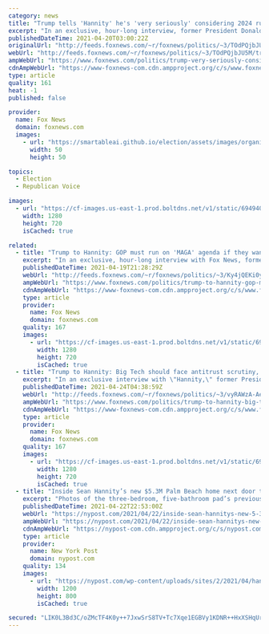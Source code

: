 ```yaml
---
category: news
title: "Trump tells 'Hannity' he's 'very seriously' considering 2024 run, misses 'helping people' the most"
excerpt: "In an exclusive, hour-long interview, former President Donald Trump told \"Hannity\" Monday that he will \"very seriously\" consider running again in 2024 if the Republican Party can \"get the right people\" on Capitol Hill."
publishedDateTime: 2021-04-20T03:00:22Z
originalUrl: "http://feeds.foxnews.com/~r/foxnews/politics/~3/TOdPQjbJU5M/trump-very-seriously-considering-2024-presidential-run"
webUrl: "http://feeds.foxnews.com/~r/foxnews/politics/~3/TOdPQjbJU5M/trump-very-seriously-considering-2024-presidential-run"
ampWebUrl: "https://www.foxnews.com/politics/trump-very-seriously-considering-2024-presidential-run.amp"
cdnAmpWebUrl: "https://www-foxnews-com.cdn.ampproject.org/c/s/www.foxnews.com/politics/trump-very-seriously-considering-2024-presidential-run.amp"
type: article
quality: 161
heat: -1
published: false

provider:
  name: Fox News
  domain: foxnews.com
  images:
    - url: "https://smartableai.github.io/election/assets/images/organizations/foxnews.com-50x50.jpg"
      width: 50
      height: 50

topics:
  - Election
  - Republican Voice

images:
  - url: "https://cf-images.us-east-1.prod.boltdns.net/v1/static/694940094001/f5a7a30f-970d-4863-a9db-6656f89b1f15/83fd05b4-31f3-4769-a5fe-952f2229a468/1280x720/match/image.jpg"
    width: 1280
    height: 720
    isCached: true

related:
  - title: "Trump to Hannity: GOP must run on 'MAGA' agenda if they want to retake Congress in 2022"
    excerpt: "In an exclusive, hour-long interview with Fox News, former President Donald J. Trump will tell host Sean Hannity that the future of the Republican Party hinges on whether it can coalesce behind the \"Make America Great\" platform that brought new voters into the 'big tent' in both 2016 and 2020."
    publishedDateTime: 2021-04-19T21:28:29Z
    webUrl: "http://feeds.foxnews.com/~r/foxnews/politics/~3/Ky4jQEKi0yA/trump-to-hannity-gop-must-run-on-maga-agenda-if-they-want-to-retake-congress-in-2022"
    ampWebUrl: "https://www.foxnews.com/politics/trump-to-hannity-gop-must-run-on-maga-agenda-if-they-want-to-retake-congress-in-2022.amp"
    cdnAmpWebUrl: "https://www-foxnews-com.cdn.ampproject.org/c/s/www.foxnews.com/politics/trump-to-hannity-gop-must-run-on-maga-agenda-if-they-want-to-retake-congress-in-2022.amp"
    type: article
    provider:
      name: Fox News
      domain: foxnews.com
    quality: 167
    images:
      - url: "https://cf-images.us-east-1.prod.boltdns.net/v1/static/694940094001/8619b06d-38ca-4ec4-92ac-536fe858ead7/a00b6967-d2cf-4458-bab9-114c11417d46/1280x720/match/image.jpg"
        width: 1280
        height: 720
        isCached: true
  - title: "Trump to Hannity: Big Tech should face antitrust scrutiny, slams CNN over leaked video"
    excerpt: "In an exclusive interview with \"Hannity,\" former President Donald J. Trump said that social media and Big Tech firms like Facebook, Twitter, Amazon and Google should face the scrutiny of antitrust investigatory bodies, given their monopolistic actions toward American political discourse."
    publishedDateTime: 2021-04-24T04:38:59Z
    webUrl: "http://feeds.foxnews.com/~r/foxnews/politics/~3/vyRAWzA-Aes/trump-to-hannity-big-tech-should-face-antitrust-scrutiny-slams-cnn-over-leaked-video"
    ampWebUrl: "https://www.foxnews.com/politics/trump-to-hannity-big-tech-should-face-antitrust-scrutiny-slams-cnn-over-leaked-video.amp"
    cdnAmpWebUrl: "https://www-foxnews-com.cdn.ampproject.org/c/s/www.foxnews.com/politics/trump-to-hannity-big-tech-should-face-antitrust-scrutiny-slams-cnn-over-leaked-video.amp"
    type: article
    provider:
      name: Fox News
      domain: foxnews.com
    quality: 167
    images:
      - url: "https://cf-images.us-east-1.prod.boltdns.net/v1/static/694940094001/cc338f44-5fac-4af7-8435-c6e3f86fcc68/cc8eb602-0588-4384-9be1-d1ae2fdd5193/1280x720/match/image.jpg"
        width: 1280
        height: 720
        isCached: true
  - title: "Inside Sean Hannity’s new $5.3M Palm Beach home next door to Donald Trump"
    excerpt: "Photos of the three-bedroom, five-bathroom pad’s previous design look straight out of a scene from the film “Boogie Nights.”"
    publishedDateTime: 2021-04-22T22:53:00Z
    webUrl: "https://nypost.com/2021/04/22/inside-sean-hannitys-new-5-3m-palm-beach-home-near-donald-trump/"
    ampWebUrl: "https://nypost.com/2021/04/22/inside-sean-hannitys-new-5-3m-palm-beach-home-near-donald-trump/amp/"
    cdnAmpWebUrl: "https://nypost-com.cdn.ampproject.org/c/s/nypost.com/2021/04/22/inside-sean-hannitys-new-5-3m-palm-beach-home-near-donald-trump/amp/"
    type: article
    provider:
      name: New York Post
      domain: nypost.com
    quality: 134
    images:
      - url: "https://nypost.com/wp-content/uploads/sites/2/2021/04/hannity-mansion-0015.jpg?quality=90&strip=all&w=1200"
        width: 1200
        height: 800
        isCached: true

secured: "LIK0L3Bd3C/oZMcTF4K0y++7JxwSrS8TV+Tc7Xqe1EGBVy1KDNR++HxXSHqUraZY9eiSGQBn6Xy2g3dgpBYHNNJn0F2+pIJKedR2gDcEirBc0eJwc/6vnHQJrZA2fPXYcghauB3YSqkSFCjJRID7vL1XNUHiiYCoVddkSbBEaihjA4C4OGmGiCS7KNPBc0cAtE2eE7rc+ugx5yeIpCP1L0OHeE+xEjJbZ0ArsXMwPR/o+gBZIq+CHEP8NEU8nrZ+pUIiGUvWKVwKH38yHBOrJqKuiyNk8WEVndLngHxAyYu59JQCkwaHo+HBC384RdEINHb2MPejgrNvgGSG97UCTMB014Fzl5n9g974Q9Ot1l0=;9Rs5c4AKYKdHe6VveMY3/Q=="
---
```


